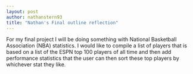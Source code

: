 ```yaml
---
layout: post
author: nathanstern93
title: "Nathan's Final outline reflection"
---
```


For my final project I will be doing something with National Basketball Association (NBA) statistics. I would like to compile a list of players that is based on a list of the ESPN top 100 players of all time and then add performance statistics that the user can then sort these top players by whichever stat they like. 
